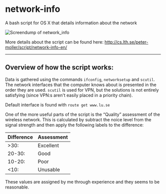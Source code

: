 # network-info
A bash script for OS X that details information about the network

![Screendump of network_info](http://fileadmin.cs.lth.se/cs/Personal/Peter_Moller/scripts/bilder/network_info.png)

More details about the script can be found here:
http://cs.lth.se/peter-moller/script/network-info-en/

-----

Overview of how the script works:
---------------------------------

Data is gathered using the commands `ifconfig`, `networksetup` and `scutil`. The network interfaces that the computer knows about is presented in the order they are used. `scutil` is used for VPN, but the solutions is not entirely satisfying (since VPN:s aren't easily placed in a priority chain).

Default interface is found with `route get www.lu.se`

One of the more useful parts of the script is the “Quality” assessment of the wireless network. This is calculated by subtract the noice level from the signal strength and then apply the following labels to the difference:

| Difference | Assessment |
|------------|------------|
| \>30:      | Excellent  |
| 20-30:     | Good       |
| 10-20:     | Poor       |
| <10:       | Unusable   |

These values are assigned by me through experience and they seems to be reasonable.

